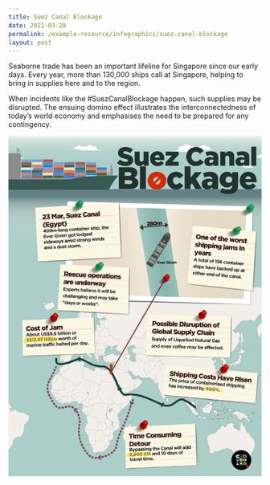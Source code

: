 ```yaml
---
title: Suez Canal Blockage
date: 2021-03-28
permalink: /example-resource/infographics/suez-canal-blockage
layout: post
---
```

Seaborne trade has been an important lifeline for Singapore since our early days. Every year, more than 130,000 ships call at Singapore, helping to bring in supplies here and to the region.

When incidents like the #SuezCanalBlockage happen, such supplies may be disrupted. The ensuing domino effect illustrates the interconnectedness of today’s world economy and emphasises the need to be prepared for any contingency.

![Alt text for image on Isomer site](/images/suez-canal-blockage.jpg)